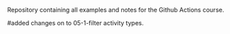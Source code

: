 Repository containing all examples and notes for the Github Actions course.

#added changes on to 05-1-filter activity types.

